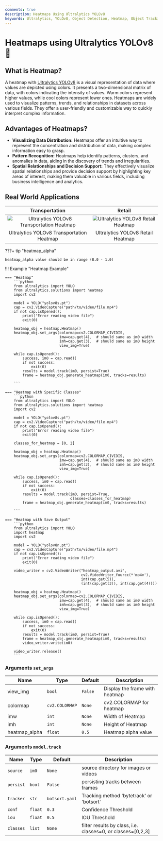 ```yaml
---
comments: true
description: Heatmaps Using Ultralytics YOLOv8
keywords: Ultralytics, YOLOv8, Object Detection, Heatmap, Object Tracking, Notebook, IPython Kernel, CLI, Python SDK
---
```


# Heatmaps using Ultralytics YOLOv8 🚀

## What is Heatmap?
A heatmap with [Ultralytics YOLOv8](https://github.com/ultralytics/ultralytics/) is a visual representation of data where values are depicted using colors. It presents a two-dimensional matrix of data, with colors indicating the intensity of values. Warm colors represent higher values, while cool colors represent lower ones. Heatmaps are widely used to visualize patterns, trends, and relationships in datasets across various fields. They offer a user-friendly and customizable way to quickly interpret complex information.

## Advantages of Heatmaps?

- **Visualizing Data Distribution:** Heatmaps offer an intuitive way to represent the concentration and distribution of data, making complex information easy to grasp.
- **Pattern Recognition:** Heatmaps help identify patterns, clusters, and anomalies in data, aiding in the discovery of trends and irregularities.
- **Spatial Relationships and Decision Support:** They effectively visualize spatial relationships and provide decision support by highlighting key areas of interest, making them valuable in various fields, including business intelligence and analytics.
## Real World Applications

|                                                                 Transportation                                                                  |                                                                 Retail                                                                  |
|:-----------------------------------------------------------------------------------------------------------------------------------------------:|:---------------------------------------------------------------------------------------------------------------------------------------:|
| ![Ultralytics YOLOv8 Transportation Heatmap](https://github.com/RizwanMunawar/ultralytics/assets/62513924/50d197b8-c7f6-4ecf-a664-3d4363b073de) | ![Ultralytics YOLOv8 Retail Heatmap](https://github.com/RizwanMunawar/ultralytics/assets/62513924/ffd0649f-5ff5-48d2-876d-6bdffeff5c54) |
|                                                    Ultralytics YOLOv8 Transportation Heatmap                                                    |                                                    Ultralytics YOLOv8 Retail Heatmap                                                    |

???+ tip "heatmap_alpha"

    heatmap_alpha value should be in range (0.0 - 1.0)

!!! Example "Heatmap Example"

    === "Heatmap"
        ```python
        from ultralytics import YOLO
        from ultralytics.solutions import heatmap
        import cv2
        
        model = YOLO("yolov8s.pt")
        cap = cv2.VideoCapture("path/to/video/file.mp4")
        if not cap.isOpened():
            print("Error reading video file")
            exit(0)

        heatmap_obj = heatmap.Heatmap()
        heatmap_obj.set_args(colormap=cv2.COLORMAP_CIVIDIS,
                             imw=cap.get(4),  # should same as im0 width
                             imh=cap.get(3),  # should same as im0 height
                             view_img=True)
        
        while cap.isOpened():
            success, im0 = cap.read()
            if not success: 
                exit(0)
            results = model.track(im0, persist=True)
            frame = heatmap_obj.generate_heatmap(im0, tracks=results)

        ```
    
    === "Heatmap with Specific Classes"
        ```python
        from ultralytics import YOLO
        from ultralytics.solutions import heatmap
        import cv2
        
        model = YOLO("yolov8s.pt")
        cap = cv2.VideoCapture("path/to/video/file.mp4")
        if not cap.isOpened():
            print("Error reading video file")
            exit(0)

        classes_for_heatmap = [0, 2]

        heatmap_obj = heatmap.Heatmap()
        heatmap_obj.set_args(colormap=cv2.COLORMAP_CIVIDIS,
                             imw=cap.get(4),  # should same as im0 width
                             imh=cap.get(3),  # should same as im0 height
                             view_img=True)
        
        while cap.isOpened():
            success, im0 = cap.read()
            if not success: 
                exit(0)
            results = model.track(im0, persist=True, 
                                  classes=classes_for_heatmap)
            frame = heatmap_obj.generate_heatmap(im0, tracks=results)

        ```

    === "Heatmap with Save Output"
        ```python
        from ultralytics import YOLO
        import heatmap
        import cv2
        
        model = YOLO("yolov8n.pt")
        cap = cv2.VideoCapture("path/to/video/file.mp4")
        if not cap.isOpened():
            print("Error reading video file")
            exit(0)

        video_writer = cv2.VideoWriter("heatmap_output.avi",
                                       cv2.VideoWriter_fourcc(*'mp4v'),
                                       int(cap.get(5)),
                                       (int(cap.get(3)), int(cap.get(4))))
        
        heatmap_obj = heatmap.Heatmap()
        heatmap_obj.set_args(colormap=cv2.COLORMAP_CIVIDIS,
                             imw=cap.get(4),  # should same as im0 width
                             imh=cap.get(3),  # should same as im0 height
                             view_img=True)
        
        while cap.isOpened():
            success, im0 = cap.read()
            if not success: 
                exit(0)
            results = model.track(im0, persist=True)
            frame = heatmap_obj.generate_heatmap(im0, tracks=results)
            video_writer.write(im0)
        
        video_writer.release()
        ```

### Arguments `set_args`

| Name          | Type           | Default | Description                    |
|---------------|----------------|---------|--------------------------------|
| view_img      | `bool`         | `False` | Display the frame with heatmap |
| colormap      | `cv2.COLORMAP` | `None`  | cv2.COLORMAP for heatmap       |
| imw           | `int`          | `None`  | Width of Heatmap               |
| imh           | `int`          | `None`  | Height of Heatmap              |
| heatmap_alpha | `float`        | `0.5`   | Heatmap alpha value            |


### Arguments `model.track`

| Name      | Type    | Default        | Description                                                 |
|-----------|---------|----------------|-------------------------------------------------------------|
| `source`  | `im0`   | `None`         | source directory for images or videos                       |
| `persist` | `bool`  | `False`        | persisting tracks between frames                            |
| `tracker` | `str`   | `botsort.yaml` | Tracking method 'bytetrack' or 'botsort'                    |
| `conf`    | `float` | `0.3`          | Confidence Threshold                                        |
| `iou`     | `float` | `0.5`          | IOU Threshold                                               |
| `classes` | `list`  | `None`         | filter results by class, i.e. classes=0, or classes=[0,2,3] |
